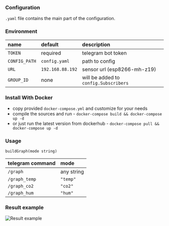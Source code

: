 ### Configuration

`.yaml` file contains the main part of the configuration. 

### Environment

| name          | default          | description                           |
| :------------ | :--------------- | :------------------------------------ |
| `TOKEN`       |  required        | telegram bot token                    |
| `CONFIG_PATH` | `config.yaml`    | path to config                        |
| `URL`         | `192.168.88.192` | sensor url (esp8266-mh-z19)           |
| `GROUP_ID`    | none             | will be added to `config.Subscribers` |

### Install With Docker
* copy provided `docker-compose.yml` and customize for your needs
* compile the sources and run - `docker-compose build && docker-compose up -d`
* or just run the latest version from dockerhub - `docker-compose pull && docker-compose up -d`

### Usage

`buildGraph(mode string)` 

| telegram command | mode       |
| :-------------   | :--------- |
|  `/graph`        | any string |
|  `/graph_temp`   | `"temp"`   | 
|  `/graph_co2`    | `"co2"`    |
|  `/graph_hum`    | `"hum"`    |

### Result example

![Result example](https://i.gyazo.com/171ea4a095e5171cf336382f2ac8c236.jpg)